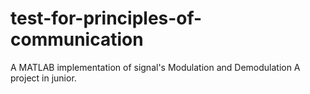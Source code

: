 # test-for-principles-of-communication
A MATLAB implementation of signal's Modulation and Demodulation
A project in junior.
